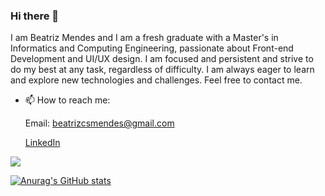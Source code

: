 ### Hi there 👋

I am Beatriz Mendes and I am a fresh graduate with a Master's in Informatics and Computing Engineering, passionate about Front-end Development and UI/UX design. I am focused and persistent and strive to do my best at any task, regardless of difficulty. I am always eager to learn and explore new technologies and challenges. Feel free to contact me.




- 📫 How to reach me: 

  Email: beatrizcsmendes@gmail.com
  
  [LinkedIn](https://www.linkedin.com/in/beatriz-mendes-38279b1a0/)

![](https://media2.giphy.com/media/udhngZK2IFTc4/giphy.gif)

[![Anurag's GitHub stats](https://github-readme-stats.vercel.app/api?username=biam05&theme=dark&show_icons=true)](https://github.com/anuraghazra/github-readme-stats)
